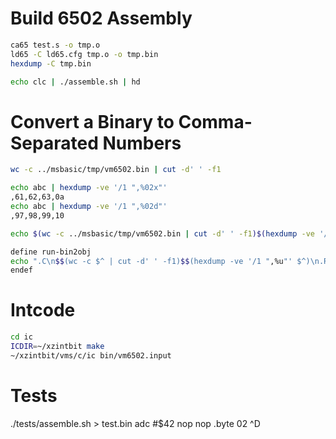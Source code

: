 # Build 6502 Assembly

```sh
ca65 test.s -o tmp.o
ld65 -C ld65.cfg tmp.o -o tmp.bin
hexdump -C tmp.bin

echo clc | ./assemble.sh | hd
```

# Convert a Binary to Comma-Separated Numbers

```sh
wc -c ../msbasic/tmp/vm6502.bin | cut -d' ' -f1

echo abc | hexdump -ve '/1 ",%02x"'
,61,62,63,0a
echo abc | hexdump -ve '/1 ",%02d"'
,97,98,99,10

echo $(wc -c ../msbasic/tmp/vm6502.bin | cut -d' ' -f1)$(hexdump -ve '/1 ",%u"' ../msbasic/tmp/vm6502.bin)

define run-bin2obj
echo ".C\n$$(wc -c $^ | cut -d' ' -f1)$$(hexdump -ve '/1 ",%u"' $^)\n.R\n.I\n.E\n__bin2obj_$$(basename $^ | tr -cd [a-z0-9])_length:0\n__bin2obj_$$(basename $^ | tr -cd [a-z0-9])_data:1" > $@
endef
```

# Intcode

```sh
cd ic
ICDIR=~/xzintbit make
~/xzintbit/vms/c/ic bin/vm6502.input
```

# Tests

./tests/assemble.sh > test.bin
adc #$42
nop
nop
.byte 02
^D

